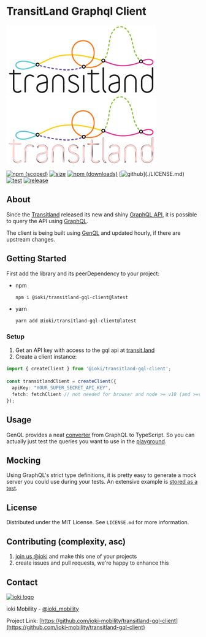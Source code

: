 # TransitLand Graphql Client

![transitland-logo-light](./assets/transitland-dark.png#gh-light-mode-only)
![transitland-logo-dark](./assets/transitland-light.png#gh-dark-mode-only)

[![npm (scoped)](https://img.shields.io/npm/v/@ioki/transitland-gql-client)](https://www.npmjs.com/package/@ioki/transitland-gql-client)
[![size](https://img.shields.io/bundlephobia/minzip/@ioki/transitland-gql-client)](https://bundlephobia.com/package/@ioki/transitland-gql-client@latest)
[![npm (downloads)](https://img.shields.io/npm/dm/@ioki/transitland-gql-client)](https://www.npmjs.com/package/@ioki/transitland-gql-client)
[![github](https://img.shields.io/github/license/ioki-mobility/transitland-gql-client?)](./LICENSE.md)
[![test](https://github.com/ioki-mobility/transitland-gql-client/actions/workflows/test.yaml/badge.svg)](https://github.com/ioki-mobility/transitland-gql-client/actions/workflows/test.yaml)
[![release](https://github.com/ioki-mobility/transitland-gql-client/actions/workflows/release.yaml/badge.svg)](https://github.com/ioki-mobility/transitland-gql-client/actions/workflows/release.yaml)

## About

Since the [Transitland](https://www.transit.land/) released its new and shiny [GraphQL API](https://www.transit.land/documentation/graphql-api/), it is possible to query the API using [GraphQL](https://graphql.org/).

The client is being built using [GenQL](https://genql.vercel.app/) and updated hourly, if there are upstream changes.

## Getting Started

First add the library and its peerDependency to your project:

* npm

  ```sh
  npm i @ioki/transitland-gql-client@latest
  ```

* yarn

  ```sh
  yarn add @ioki/transitland-gql-client@latest
  ```

### Setup

1. Get an API key with access to the gql api at [transit.land](https://www.transit.land/documentation/index#sign-up)
2. Create a client instance:

```ts
import { createClient } from '@ioki/transitland-gql-client';

const transitlandClient = createClient({
  apiKey: "YOUR_SUPER_SECRET_API_KEY",
  fetch: fetchClient // not needed for browser and node >= v18 (and >=v16 with --experimental-fetch)
});
```

## Usage

GenQL provides a neat [converter](https://genql.vercel.app/converter) from GraphQL to TypeScript. So you can actually just test the queries you want to use in the [playground](https://www.transit.land/documentation/api/graphql-console).

## Mocking

Using GraphQL's strict type definitions, it is pretty easy to generate a mock server you could use during your tests. An extensive example is [stored as a test](src/mock.test.ts).

## License

Distributed under the MIT License. See `LICENSE.md` for more information.

## Contributing (complexity, asc)

1. [join us @ioki](https://ioki.com/about-ioki/jobs/) and make this one of your projects
2. create issues and pull requests, we're happy to enhance this

## Contact

<a href="https://ioki.com/ioki-devs/">
  <picture>
    <source media="(prefers-color-scheme: dark)" srcset="https://github.com/ioki-mobility/transitland-gql-client/blob/main/assets/ioki-light.png?raw=true">
    <img alt="ioki logo" src="https://github.com/ioki-mobility/transitland-gql-client/blob/main/assets/ioki-dark.png?raw=true">
  </picture>
</a>

ioki Mobility - [@ioki_mobility](https://twitter.com/ioki_mobility)

Project Link: [https://github.com/ioki-mobility/transitland-gql-client](https://github.com/ioki-mobility/transitland-gql-client)
